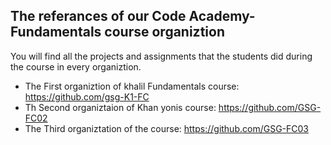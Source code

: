 ## The referances of our Code Academy- Fundamentals course organiztion 

You will find all the projects and assignments that the students did during the course in every organiztion.

- The First organiztion of khalil Fundamentals course: https://github.com/gsg-K1-FC 
- Th Second organiztaion of Khan yonis course: https://github.com/GSG-FC02
- The Third organiztation of the course: https://github.com/GSG-FC03 
